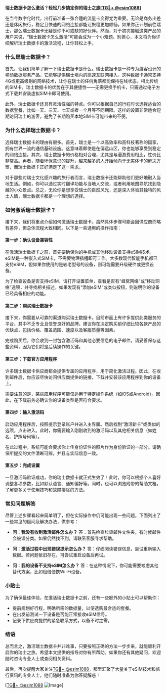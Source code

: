 **瑞士数据卡怎么激活？轻松几步搞定你的瑞士之旅[[TG💪+ @esim1088](https://t.me/s/esim1088)]**

在当今数字化时代，出行前准备一张合适的流量卡变得尤为重要。无论是商务出差还是休闲旅行，稳定且快速的网络连接都能让旅程更加顺畅。如果你正计划前往瑞士，那么瑞士数据卡无疑是你不可或缺的好伙伴。然而，对于初次接触这类产品的用户来说，“瑞士数据卡怎么激活”可能会成为一个小难题。别担心，本文将为你详细解析瑞士数据卡的激活流程，让你轻松上手。

### 什么是瑞士数据卡？

首先，让我们简单了解一下瑞士数据卡是什么。瑞士数据卡是一种专为游客设计的移动数据服务产品，它能够提供瑞士境内的高速互联网接入。这种数据卡通常支持4G或更高级别的网络技术，让你在瑞士的任何角落都能保持在线状态。相比传统的SIM卡，瑞士数据卡的优势在于其便捷性——无需更换手机卡，只需通过电子方式下载并安装虚拟SIM卡即可使用。

此外，瑞士数据卡还具有灵活性强的特点。你可以根据自己的行程时长选择适合的数据套餐，比如一天、三天、七天或者一个月等不同期限。这样的设置非常适合短期访问瑞士的游客，避免了长期购买本地SIM卡可能带来的不便。

### 为什么选择瑞士数据卡？

选择瑞士数据卡的理由有很多。首先，瑞士是一个以高效率和高科技著称的国家，拥有世界一流的通信基础设施。这意味着即使是在偏远山区，你也能够享受到稳定的网络连接。其次，瑞士数据卡的价格相对合理，尤其是与漫游费用相比，性价比非常高。再者，随着环保意识的提升，越来越多的人开始倾向于无实体卡的解决方案，而瑞士数据卡正好满足了这一需求。

对于那些对瑞士文化感兴趣的旅行者而言，瑞士数据卡还能帮助他们更好地融入当地生活。例如，你可以通过实时翻译功能与当地人交流，或者利用地图导航找到隐藏的小众景点。总之，无论你是想享受瑞士的自然风光，还是深入体验其独特的风土人情，瑞士数据卡都是一个理想的选择。

### 如何激活瑞士数据卡？

接下来，我们将重点介绍如何激活瑞士数据卡。虽然具体步骤可能会因供应商而略有差异，但总体流程大致相同。以下是一些通用的操作指南：

#### 第一步：确认设备兼容性

在激活瑞士数据卡之前，首先要确保你的手机或其他移动设备支持eSIM技术。eSIM是一种嵌入式SIM卡，不需要物理插槽即可工作。大多数现代智能手机都已支持eSIM，但如果你使用的是较老型号的设备，则可能需要升级硬件或更换设备。

为了检查设备是否支持eSIM，请打开设置菜单，查看是否有“蜂窝网络”或“移动网络”选项，并寻找相关描述。如果发现有“添加eSIM”或类似按钮，则说明你的设备已经具备相应的功能。

#### 第二步：购买瑞士数据卡

接下来，你需要从可靠的渠道购买瑞士数据卡。目前市面上有许多提供此类服务的平台，其中不乏专业且信誉良好的品牌。建议你在决定购买前仔细比较各款产品的优缺点，包括价格、覆盖范围、速度以及客服质量等因素。

完成购买后，你会收到一封包含激活码和其他必要信息的电子邮件。请妥善保存这些资料，因为它们将是后续操作的关键。

#### 第三步：下载官方应用程序

许多瑞士数据卡供应商都会提供专属的应用程序，用于简化激活过程。因此，在收到邮件后，你应该尽快访问供应商提供的链接，下载并安装该应用程序到你的设备上。

需要注意的是，某些应用程序可能仅适用于特定操作系统（如iOS或Android）。因此，在下载前务必确认你的设备类型是否符合要求。

#### 第四步：输入激活码

启动应用程序后，按照提示登录账户并进入主界面。然后找到“激活新卡”或类似的选项，点击进入。此时，你需要输入刚刚收到的激活码以及其他相关信息（如姓名、护照号码等）。

在此过程中，系统可能会要求你上传身份证件的照片作为身份验证的一部分。请确保所提交的文件清晰可辨，并且与实际信息一致。

#### 第五步：完成设置

一旦激活码验证成功，你的瑞士数据卡就正式生效了！此时，你可以根据个人喜好调整各项参数，比如默认语言、通知偏好等。同时，也可以浏览附带的帮助文档，了解更多关于使用技巧和故障排除的方法。

### 常见问题解答

尽管上述步骤看起来简单明了，但在实际操作中仍可能出现一些问题。下面列出了一些常见的疑问及解决办法，供参考：

- **问：我没有收到激活邮件怎么办？**
  答：首先检查垃圾邮件文件夹，有时候邮件会被误分类。如果仍然找不到，请联系客服寻求帮助。

- **问：激活过程中出现错误提示怎么办？**
  答：仔细阅读错误信息，尝试重新输入数据。若问题依旧存在，可尝试重启设备后再试。

- **问：我的设备不支持eSIM怎么办？**
  答：在这种情况下，你可能需要考虑其他替代方案，比如租借便携Wi-Fi设备。

### 小贴士

为了确保最佳体验，在激活瑞士数据卡之前，还有一些额外的小贴士可以帮助你：

- 提前规划好行程，明确所需的数据量，以便选购最合适的套餐。
- 在出发前测试一下设备是否能正常接收eSIM信号。
- 记录下供应商提供的紧急联系方式，以备不时之需。

### 结语

总而言之，激活瑞士数据卡并非难事，只要按照正确的方法一步步来，就能顺利开启你的瑞士之旅。希望本文提供的指导对你有所帮助。如果你还有其他疑问，欢迎随时咨询专业人士或查阅相关资料。

最后，再次提醒大家关注[TG💪+ @esim1088](https://t.me/s/esim1088)，那里汇聚了大量关于eSIM技术和旅行资讯的专业人士，他们随时准备为你答疑解惑！

[[TG💪+ @esim1088](https://t.me/s/esim1088) ![Image](https://i.postimg.cc/4NQfJmqS/Snipaste-2025-05-13-00-14-12.png)]